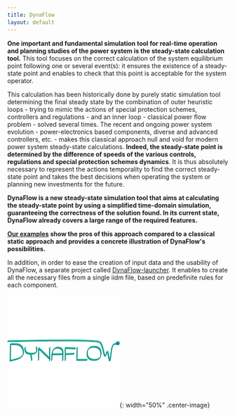 ```yaml
---
title: DynaFlow
layout: default
---
```

<!--
    Except where otherwise noted, content in this website is Copyright (c)
    2015-2020, RTE (http://www.rte-france.com) and licensed under a
    CC-BY-4.0 (https://creativecommons.org/licenses/by/4.0/)
    license. All rights reserved.
-->

**One important and fundamental simulation tool for real-time operation and planning studies of the power system is the steady-state calculation tool.** This tool focuses on the correct calculation of the system equilibrium point following one or several event(s): it ensures the existence of a steady-state point and enables to check that this point is acceptable for the system operator.

This calculation has been historically done by purely static simulation tool determining the final steady state by the combination of outer heuristic loops - trying to mimic the actions of special protection schemes, controllers and regulations - and an inner loop - classical power flow problem - solved several times. The recent and ongoing power system evolution - power-electronics based components, diverse and advanced controllers, etc. - makes this classical approach null and void for modern power system steady-state calculations. **Indeed, the steady-state point is determined by the difference of speeds of the various controls, regulations and special protection schemes dynamics**. It is thus absolutely necessary to represent the actions temporality to find the correct steady-state point and takes the best decisions when operating the system or planning new investments for the future.

**DynaFlow is a new steady-state simulation tool that aims at calculating the steady-state point by using a simplified time-domain simulation, guaranteeing the correctness of the solution found. In its current state, DynaFlow already covers a large range of the required features.**

**[Our examples](https://github.com/dynawo/dynawo/releases/download/v1.3.2/DynawoDocumentation.zip) show the pros of this approach compared to a classical static approach and provides a concrete illustration of DynaFlow's possibilities.**

In addition, in order to ease the creation of input data and the usability of DynaFlow, a separate project called [DynaFlow-launcher](https://github.com/dynawo/dynaflow-launcher). It enables to create all the necessary files from a single iidm file, based on predefinite rules for each component.

![image](../assets/images/DynaFlow.png){: width="50%" .center-image}
